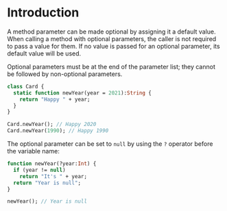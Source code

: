 # Introduction

A method parameter can be made optional by assigning it a default value. When calling a method with optional parameters, the caller is not required to pass a value for them. If no value is passed for an optional parameter, its default value will be used.

Optional parameters must be at the end of the parameter list; they cannot be followed by non-optional parameters.

```haxe
class Card {
  static function newYear(year = 2021):String {
    return "Happy " + year;
  }
}

Card.newYear(); // Happy 2020
Card.newYear(1990); // Happy 1990
```

The optional parameter can be set to `null` by using the `?` operator before the variable name:

```haxe
function newYear(?year:Int) {
  if (year != null)
    return "It's " + year;
  return "Year is null";
}

newYear(); // Year is null
```
